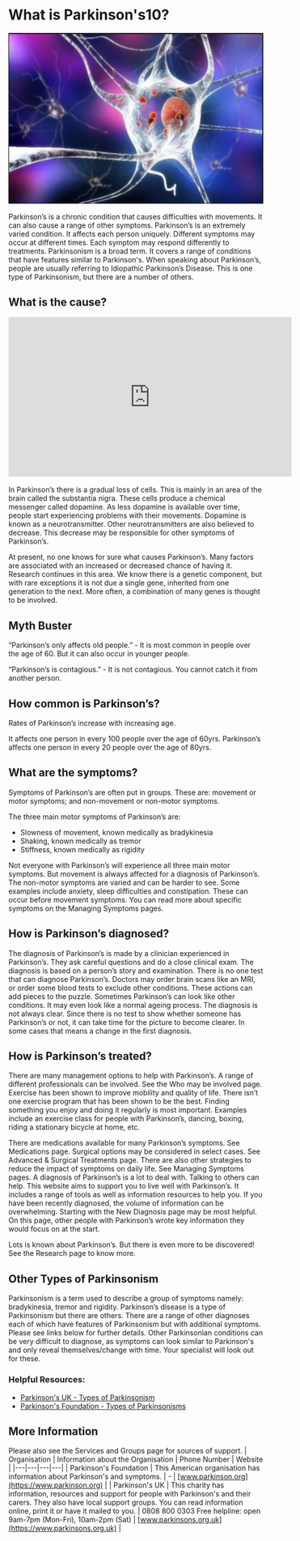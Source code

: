 # What is Parkinson's10?

<img src="https://raw.githubusercontent.com/parkinsons-toolkit/app-content/refs/heads/main/images/brain-dopamine.png" alt="Brain diagram showing dopamine pathways in Parkinson's disease" class="hero-image">

Parkinson’s is a chronic condition that causes difficulties with movements. It can also cause a range of other symptoms. Parkinson’s is an extremely varied condition. It affects each person uniquely. Different symptoms may occur at different times. Each symptom may respond differently to treatments.
Parkinsonism is a broad term. It covers a range of conditions that have features similar to Parkinson's. When speaking about Parkinson’s, people are usually referring to Idiopathic Parkinson’s Disease. This is one type of Parkinsonism, but there are a number of others.

## What is the cause?

<div class="video-container">
<iframe width="560" height="315" src="https://www.youtube.com/embed/ikVplhl5zZw" title="YouTube video player" frameborder="0" allow="accelerometer; autoplay; clipboard-write; encrypted-media; gyroscope; picture-in-picture; web-share" allowfullscreen></iframe>
</div>

In Parkinson’s there is a gradual loss of cells. This is mainly in an area of the brain called the substantia nigra. These cells produce a chemical messenger called dopamine. As less dopamine is available over time, people start experiencing problems with their movements. Dopamine is known as a neurotransmitter. Other neurotransmitters are also believed to decrease. This decrease may be responsible for other symptoms of Parkinson’s.

At present, no one knows for sure what causes Parkinson’s. Many factors are associated with an increased or decreased chance of having it. Research continues in this area. We know there is a genetic component, but with rare exceptions it is not due a single gene, inherited from one generation to the next. More often, a combination of many genes is thought to be involved.

## Myth Buster

“Parkinson’s only affects old people.” - It is most common in people over the age of 60. But it can also occur in younger people.

“Parkinson’s is contagious.” - It is not contagious. You cannot catch it from another person.

## How common is Parkinson’s?

Rates of Parkinson’s increase with increasing age.

It affects one person in every 100 people over the age of 60yrs. Parkinson’s affects one person in every 20 people over the age of 80yrs.

## What are the symptoms?

Symptoms of Parkinson’s are often put in groups. These are: movement or motor symptoms; and non-movement or non-motor symptoms.

The three main motor symptoms of Parkinson’s are:

- Slowness of movement, known medically as bradykinesia
- Shaking, known medically as tremor
- Stiffness, known medically as rigidity

Not everyone with Parkinson’s will experience all three main motor symptoms. But movement is always affected for a diagnosis of Parkinson’s. The non-motor symptoms are varied and can be harder to see. Some examples include anxiety, sleep difficulties and constipation. These can occur before movement symptoms. You can read more about specific symptoms on the Managing Symptoms pages.

## How is Parkinson’s diagnosed?

The diagnosis of Parkinson’s is made by a clinician experienced in Parkinson’s. They ask careful questions and do a close clinical exam. The diagnosis is based on a person’s story and examination. There is no one test that can diagnose Parkinson’s. Doctors may order brain scans like an MRI, or order some blood tests to exclude other conditions. These actions can add pieces to the puzzle. Sometimes Parkinson’s can look like other conditions. It may even look like a normal ageing process. The diagnosis is not always clear. Since there is no test to show whether someone has Parkinson’s or not, it can take time for the picture to become clearer. In some cases that means a change in the first diagnosis.

## How is Parkinson’s treated?

There are many management options to help with Parkinson’s. A range of different professionals can be involved. See the Who may be involved page. Exercise has been shown to improve mobility and quality of life. There isn’t one exercise program that has been shown to be the best. Finding something you enjoy and doing it regularly is most important. Examples include an exercise class for people with Parkinson’s, dancing, boxing, riding a stationary bicycle at home, etc.

There are medications available for many Parkinson’s symptoms. See Medications page. Surgical options may be considered in select cases. See Advanced & Surgical Treatments page. There are also other strategies to reduce the impact of symptoms on daily life. See Managing Symptoms pages. A diagnosis of Parkinson’s is a lot to deal with. Talking to others can help. This website aims to support you to live well with Parkinson’s. It includes a range of tools as well as information resources to help you. If you have been recently diagnosed, the volume of information can be overwhelming. Starting with the New Diagnosis page may be most helpful. On this page, other people with Parkinson’s wrote key information they would focus on at the start.

Lots is known about Parkinson’s. But there is even more to be discovered! See the Research page to know more.

## Other Types of Parkinsonism

Parkinsonism is a term used to describe a group of symptoms namely: bradykinesia, tremor and rigidity. Parkinson’s disease is a type of Parkinsonism but there are others. There are a range of other diagnoses each of which have features of Parkinsonism but with additional symptoms. Please see links below for further details. Other Parkinsonian conditions can be very difficult to diagnose, as symptoms can look similar to Parkinson's and only reveal themselves/change with time. Your specialist will look out for these.

### Helpful Resources:

- [Parkinson's UK - Types of Parkinsonism](https://www.parkinsons.org.uk/information-and-support/types-parkinsonism)
- [Parkinson's Foundation - Types of Parkinsonisms](https://www.parkinson.org/understanding-parkinsons/what-is-parkinsons/types-parkinsonisms)

## More Information

Please also see the Services and Groups page for sources of support.
| Organisation | Information about the Organisation | Phone Number | Website |
|---|---|---|---|
| Parkinson's Foundation | This American organisation has information about Parkinson's and symptoms. | - | [www.parkinson.org](https://www.parkinson.org) |
| Parkinson's UK | This charity has information, resources and support for people with Parkinson's and their carers. They also have local support groups. You can read information online, print it or have it mailed to you. | 0808 800 0303 Free helpline: open 9am-7pm (Mon-Fri), 10am-2pm (Sat) | [www.parkinsons.org.uk](https://www.parkinsons.org.uk) |
